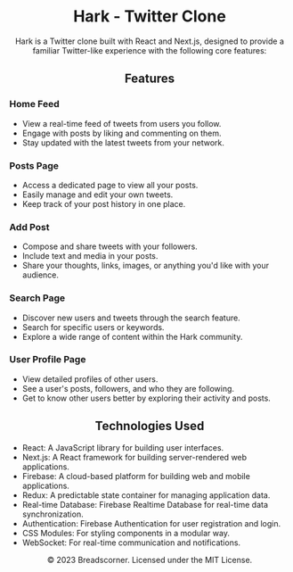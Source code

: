 <h1 align="center">Hark - Twitter Clone</h1>

<p align="center">
  Hark is a Twitter clone built with React and Next.js, designed to provide a familiar Twitter-like experience with the following core features:
</p>

<h2 align="center">Features</h2>

### Home Feed

- View a real-time feed of tweets from users you follow.
- Engage with posts by liking and commenting on them.
- Stay updated with the latest tweets from your network.

### Posts Page

- Access a dedicated page to view all your posts.
- Easily manage and edit your own tweets.
- Keep track of your post history in one place.

### Add Post

- Compose and share tweets with your followers.
- Include text and media in your posts.
- Share your thoughts, links, images, or anything you'd like with your audience.

### Search Page

- Discover new users and tweets through the search feature.
- Search for specific users or keywords.
- Explore a wide range of content within the Hark community.

### User Profile Page

- View detailed profiles of other users.
- See a user's posts, followers, and who they are following.
- Get to know other users better by exploring their activity and posts.

<h2 align="center">Technologies Used</h2>

- React: A JavaScript library for building user interfaces.
- Next.js: A React framework for building server-rendered web applications.
- Firebase: A cloud-based platform for building web and mobile applications.
- Redux: A predictable state container for managing application data.
- Real-time Database: Firebase Realtime Database for real-time data synchronization.
- Authentication: Firebase Authentication for user registration and login.
- CSS Modules: For styling components in a modular way.
- WebSocket: For real-time communication and notifications.

<p align="center">
  &copy; 2023 Breadscorner. Licensed under the MIT License.
</p>
